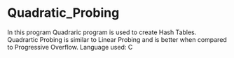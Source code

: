 # Quadratic_Probing
In this program Quadraric program is used to create Hash Tables.
Quadrartic Probing is similar to Linear Probing and is better when compared to Progressive Overflow.
Language used:
C
